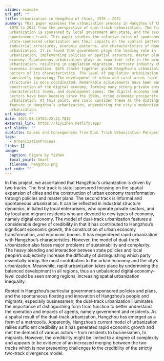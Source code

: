 ```yaml
---
slides: example
url_pdf: ""
title: Urbanization in Hangzhou of China, 1978 – 2021
summary: This paper examines the urbanization process in Hangzhou of China from
  1978 to 2021 from the perspective of dual-track urbanization. The first track
  urbanization is sponsored by local government and state, and the second is a
  spontaneous track. This paper studies the relative roles of spontaneous and
  state-sponsored urbanization and their impacts on the spatial pattern,
  industrial structures, economic patterns, and characteristics of Hangzhou’s
  urbanization. It is found that government plays the leading role in
  urbanization, implementing policies on spatial structure, master plan, and
  economy. Spontaneous urbanization plays an important role in the process of
  urbanization, resulting in population migration, tertiary industry change, and
  economic innovation. Both tracks together guide Hangzhou’s urbanization into a
  pattern of its characteristics. The level of population urbanization is
  constantly improving; The development of urban and rural areas (spatial
  structure) is more coordinated; Remarkable achievements have been made in the
  construction of the digital economy, forming many strong private enterprises,
  characteristic towns, and development zones. The digital economy and private
  sectors have been booming since the 1990s, bring economic prosperity and
  urbanization. At this point, one could consider these as the distinguishing
  feature in Hangzhou’s urbanization, engendering the city’s modernization and
  urbanization.
url_video: ""
date: 2021-08-15T03:22:22.781Z
external_link: https://liyizhen.netlify.app/
url_slides: ""
subtitle: Causes and Consequences from Dual Track Urbanization Perspective
tags:
  - UrbanizationProcess
links: []
image:
  caption: Figure by Yizhen
  focal_point: Smart
  filename: hangzhou.png
url_code: ""
---
```

In this project, we ascertained that Hangzhou's urbanization is driven by two tracks. The first track is state-sponsored focusing on the spatial expansion of cities and the construction of urban economy transformation through policies and master plans. The second track is informal and spontaneous urbanization. It can be reflected in industrial structure dynamics, initiated by local enterprisers, who operate private sectors, and by local and migrant residents who are devoted to new types of economy, namely digital economy. The model of dual-track urbanization features a considerable degree of credibility in that it has contributed to Hangzhou’s significant economic growth, the construction of urban economy transformation, and economic booms. It has engendered rapid urbanization with Hangzhou’s characteristics. However, the model of dual-track urbanization also faces major problems of sustainability and complexity. The heavy blending and interaction between state policies and local people’s subjectivity increase the difficulty of distinguishing which party essentially brings the most contribution to the urban economy and the city’s urbanization. Meanwhile, rapid urbanization takes place by undermining the balanced development in all regions, thus an unbalanced digital economy-level could be seen among regions, increasing spatial urbanization inequality.


Rooted in Hangzhou’s particular government-sponsored policies and plans, and the spontaneous floating and innovation of Hangzhou’s people and migrants, especially businessmen, the dual-track urbanization illuminates the importance of distinguishing form from function to better understand the operation and impacts of agents, namely government and residents. As a spatial result of the dual-track urbanization, Hangzhou has emerged as a form of a metropolis. Apparently, Hangzhou’s current model of urbanization rallies sufficient credibility as it has generated rapid economic growth and met the demand of various actors – from residents to businessmen, to migrants. However, the credibility might be limited to a degree of complexity and appears to be evidence of an increased merging between the two tracks which is now presenting challenges to the credibility of the strictly two-track divergence model.